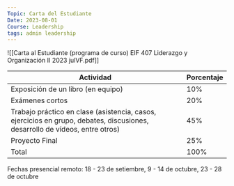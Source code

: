 ```yaml
---
Topic: Carta del Estudiante
Date: 2023-08-01
Course: Leadership
tags: admin leadership
---
```


![[Carta al Estudiante (programa de curso) EIF 407 Liderazgo y Organización II 2023 julVF.pdf]]

| Actividad | Porcentaje |
| ---------- | ---------- |
| Exposición de un libro (en equipo) | 10% |
| Exámenes cortos | 20% |
| Trabajo práctico en clase (asistencia, casos, ejercicios en grupo, debates, discusiones, desarrollo de vídeos, entre otros) | 45%|
| Proyecto Final | 25% |
| Total | 100% |


Fechas presencial remoto: 18 - 23 de setiembre, 9 - 14 de octubre, 23 - 28 de octubre




